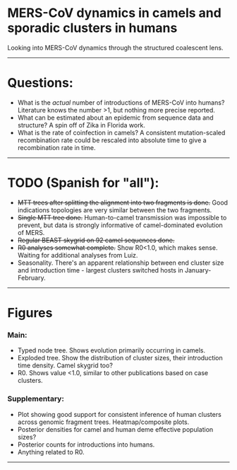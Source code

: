 # MERS-CoV dynamics in camels and sporadic clusters in humans
Looking into MERS-CoV dynamics through the structured coalescent lens.

------------------------------
# Questions:
- What is the *actual* number of introductions of MERS-CoV into humans? Literature knows the number >1, but nothing more precise reported.
- What can be estimated about an epidemic from sequence data and structure? A spin off of Zika in Florida work.
- What is the rate of coinfection in camels? A consistent mutation-scaled recombination rate could be rescaled into absolute time to give a recombination rate in time.
------------------------------
# TODO (Spanish for "all"):
- ~~MTT trees after splitting the alignment into two fragments is done.~~ Good indications topologies are very similar between the two fragments.
- ~~Single MTT tree done.~~ Human-to-camel transmission was impossible to prevent, but data is strongly informative of camel-dominated evolution of MERS.
- ~~Regular BEAST skygrid on 92 camel sequences done.~~
- ~~R0 analyses somewhat complete.~~ Show R0<1.0, which makes sense. Waiting for additional analyses from Luiz.
- Seasonality. There's an apparent relationship between end cluster size and introduction time - largest clusters switched hosts in January-February.
------------------------------
# Figures
### Main:
- Typed node tree. Shows evolution primarily occurring in camels.
- Exploded tree. Show the distribution of cluster sizes, their introduction time density. Camel skygrid too?
- R0. Shows value <1.0, similar to other publications based on case clusters.


### Supplementary:
- Plot showing good support for consistent inference of human clusters across genomic fragment trees. Heatmap/composite plots.
- Posterior densities for camel and human deme effective population sizes?
- Posterior counts for introductions into humans.
- Anything related to R0.
------------------------------
